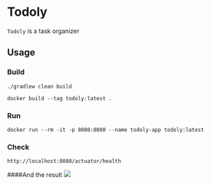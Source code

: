 # Todoly
 `Todoly` is a task organizer

## Usage
### Build

```
./gradlew clean build

docker build --tag todoly:latest .
```

### Run

```
docker run --rm -it -p 8080:8080 --name todoly-app todoly:latest

```
### Check

```
http://localhost:8080/actuator/health

```
####And the result
<img src="https://user-images.githubusercontent.com/10801236/114638976-703dd680-9cd5-11eb-9cdd-98c3f7798136.jpg">
